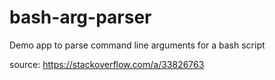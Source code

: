 # bash-arg-parser
Demo app to parse command line arguments for a bash script

source: https://stackoverflow.com/a/33826763

